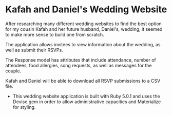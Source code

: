 # Kafah and Daniel's Wedding Website

After researching many different wedding websites to find the best option for my cousin Kafah and her future husband, Daniel's, wedding, it seemed to make more sense to build one from scratch.

The application allows invitees to view information about the wedding, as well as submit their RSVPs.

The Response model has attributes that include attendance, number of attendees, food allergies, song requests, as well as messages for the couple.

Kafah and Daniel will be able to download all RSVP submissions to a CSV file.

* This wedding website application is built with Ruby 5.0.1 and uses the Devise gem in order to allow administrative capacities and Materialize for styling. 
